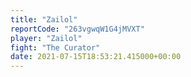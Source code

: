 ```yaml
---
title: "Zailol"
reportCode: "263vgwqW1G4jMVXT"
player: "Zailol"
fight: "The Curator"
date: 2021-07-15T18:53:21.415000+00:00
---
```

